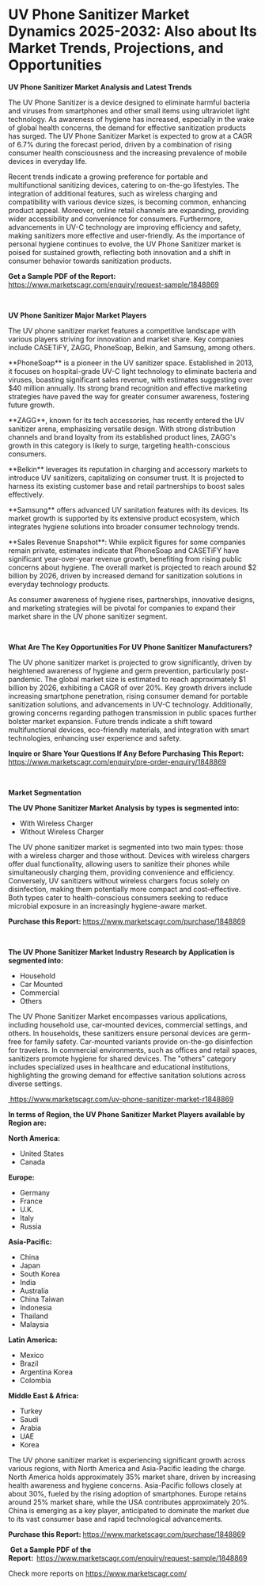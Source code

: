 <p><h1>UV Phone Sanitizer Market Dynamics 2025-2032: Also about Its Market Trends, Projections, and Opportunities</h1></p><p><strong>UV Phone Sanitizer Market Analysis and Latest Trends</strong></p>
<p><p>The UV Phone Sanitizer is a device designed to eliminate harmful bacteria and viruses from smartphones and other small items using ultraviolet light technology. As awareness of hygiene has increased, especially in the wake of global health concerns, the demand for effective sanitization products has surged. The UV Phone Sanitizer Market is expected to grow at a CAGR of 6.7% during the forecast period, driven by a combination of rising consumer health consciousness and the increasing prevalence of mobile devices in everyday life.</p><p>Recent trends indicate a growing preference for portable and multifunctional sanitizing devices, catering to on-the-go lifestyles. The integration of additional features, such as wireless charging and compatibility with various device sizes, is becoming common, enhancing product appeal. Moreover, online retail channels are expanding, providing wider accessibility and convenience for consumers. Furthermore, advancements in UV-C technology are improving efficiency and safety, making sanitizers more effective and user-friendly. As the importance of personal hygiene continues to evolve, the UV Phone Sanitizer market is poised for sustained growth, reflecting both innovation and a shift in consumer behavior towards sanitization products.</p></p>
<p><strong>Get a Sample PDF of the Report:&nbsp;</strong> <a href="https://www.marketscagr.com/enquiry/request-sample/1848869?utm_campaign=2320&utm_medium=2&utm_source=Github&utm_content=ia&utm_term=08022025&utm_id=uv-phone-sanitizer">https://www.marketscagr.com/enquiry/request-sample/1848869</a></p>
<p>&nbsp;</p>
<p><strong>UV Phone Sanitizer Major Market Players</strong></p>
<p><p>The UV phone sanitizer market features a competitive landscape with various players striving for innovation and market share. Key companies include CASETiFY, ZAGG, PhoneSoap, Belkin, and Samsung, among others.</p><p>**PhoneSoap** is a pioneer in the UV sanitizer space. Established in 2013, it focuses on hospital-grade UV-C light technology to eliminate bacteria and viruses, boasting significant sales revenue, with estimates suggesting over $40 million annually. Its strong brand recognition and effective marketing strategies have paved the way for greater consumer awareness, fostering future growth.</p><p>**ZAGG**, known for its tech accessories, has recently entered the UV sanitizer arena, emphasizing versatile design. With strong distribution channels and brand loyalty from its established product lines, ZAGG's growth in this category is likely to surge, targeting health-conscious consumers.</p><p>**Belkin** leverages its reputation in charging and accessory markets to introduce UV sanitizers, capitalizing on consumer trust. It is projected to harness its existing customer base and retail partnerships to boost sales effectively.</p><p>**Samsung** offers advanced UV sanitation features with its devices. Its market growth is supported by its extensive product ecosystem, which integrates hygiene solutions into broader consumer technology trends.</p><p>**Sales Revenue Snapshot**: While explicit figures for some companies remain private, estimates indicate that PhoneSoap and CASETiFY have significant year-over-year revenue growth, benefiting from rising public concerns about hygiene. The overall market is projected to reach around $2 billion by 2026, driven by increased demand for sanitization solutions in everyday technology products.</p><p>As consumer awareness of hygiene rises, partnerships, innovative designs, and marketing strategies will be pivotal for companies to expand their market share in the UV phone sanitizer segment.</p></p>
<p>&nbsp;</p>
<p><strong>What Are The Key Opportunities For UV Phone Sanitizer Manufacturers?</strong></p>
<p><p>The UV phone sanitizer market is projected to grow significantly, driven by heightened awareness of hygiene and germ prevention, particularly post-pandemic. The global market size is estimated to reach approximately $1 billion by 2026, exhibiting a CAGR of over 20%. Key growth drivers include increasing smartphone penetration, rising consumer demand for portable sanitization solutions, and advancements in UV-C technology. Additionally, growing concerns regarding pathogen transmission in public spaces further bolster market expansion. Future trends indicate a shift toward multifunctional devices, eco-friendly materials, and integration with smart technologies, enhancing user experience and safety.</p></p>
<p><strong>Inquire or Share Your Questions If Any Before Purchasing This Report:</strong> <a href="https://www.marketscagr.com/enquiry/pre-order-enquiry/1848869?utm_campaign=2320&utm_medium=2&utm_source=Github&utm_content=ia&utm_term=08022025&utm_id=uv-phone-sanitizer">https://www.marketscagr.com/enquiry/pre-order-enquiry/1848869</a></p>
<p>&nbsp;</p>
<p><strong>Market Segmentation</strong></p>
<p><strong>The UV Phone Sanitizer Market Analysis by types is segmented into:</strong></p>
<p><ul><li>With Wireless Charger</li><li>Without Wireless Charger</li></ul></p>
<p><p>The UV phone sanitizer market is segmented into two main types: those with a wireless charger and those without. Devices with wireless chargers offer dual functionality, allowing users to sanitize their phones while simultaneously charging them, providing convenience and efficiency. Conversely, UV sanitizers without wireless chargers focus solely on disinfection, making them potentially more compact and cost-effective. Both types cater to health-conscious consumers seeking to reduce microbial exposure in an increasingly hygiene-aware market.</p></p>
<p><strong>Purchase this Report:&nbsp;</strong><a href="https://www.marketscagr.com/purchase/1848869?utm_campaign=2320&utm_medium=2&utm_source=Github&utm_content=ia&utm_term=08022025&utm_id=uv-phone-sanitizer">https://www.marketscagr.com/purchase/1848869</a></p>
<p>&nbsp;</p>
<p><strong>The UV Phone Sanitizer Market Industry Research by Application is segmented into:</strong></p>
<p><ul><li>Household</li><li>Car Mounted</li><li>Commercial</li><li>Others</li></ul></p>
<p><p>The UV Phone Sanitizer Market encompasses various applications, including household use, car-mounted devices, commercial settings, and others. In households, these sanitizers ensure personal devices are germ-free for family safety. Car-mounted variants provide on-the-go disinfection for travelers. In commercial environments, such as offices and retail spaces, sanitizers promote hygiene for shared devices. The "others" category includes specialized uses in healthcare and educational institutions, highlighting the growing demand for effective sanitation solutions across diverse settings.</p></p>
<p><a href="https://www.marketscagr.com/uv-phone-sanitizer-market-r1848869?utm_campaign=2320&utm_medium=2&utm_source=Github&utm_content=ia&utm_term=08022025&utm_id=uv-phone-sanitizer">&nbsp;https://www.marketscagr.com/uv-phone-sanitizer-market-r1848869</a></p>
<p><strong>In terms of Region, the UV Phone Sanitizer Market Players available by Region are:</strong></p>
<p>
    <p> <strong> North America: </strong>
        <ul>
            <li>United States</li>
            <li>Canada</li>
        </ul>
        </p> 
    <p> <strong> Europe: </strong>
        <ul>
            <li>Germany</li>
            <li>France</li>
            <li>U.K.</li>
            <li>Italy</li>
            <li>Russia</li>
        </ul>
        </p> 
    <p> <strong> Asia-Pacific: </strong>
        <ul>
            <li>China</li>
            <li>Japan</li>
            <li>South Korea</li>
            <li>India</li>
            <li>Australia</li>
            <li>China Taiwan</li>
            <li>Indonesia</li>
            <li>Thailand</li>
            <li>Malaysia</li>
        </ul>
        </p> 
    <p> <strong> Latin America: </strong>
        <ul>
            <li>Mexico</li>
            <li>Brazil</li>
            <li>Argentina Korea</li>
            <li>Colombia</li>
        </ul>
        </p> 
    <p> <strong> Middle East & Africa: </strong>
        <ul>
            <li>Turkey</li>
            <li>Saudi</li>
            <li>Arabia</li>
            <li>UAE</li>
            <li>Korea</li>
        </ul>
    </p>
    </p>
<p><p>The UV phone sanitizer market is experiencing significant growth across various regions, with North America and Asia-Pacific leading the charge. North America holds approximately 35% market share, driven by increasing health awareness and hygiene concerns. Asia-Pacific follows closely at about 30%, fueled by the rising adoption of smartphones. Europe retains around 25% market share, while the USA contributes approximately 20%. China is emerging as a key player, anticipated to dominate the market due to its vast consumer base and rapid technological advancements.</p></p>
<p><strong>Purchase this Report: </strong><a href="https://www.marketscagr.com/purchase/1848869?utm_campaign=2320&utm_medium=2&utm_source=Github&utm_content=ia&utm_term=08022025&utm_id=uv-phone-sanitizer">https://www.marketscagr.com/purchase/1848869</a></p>
<p>&nbsp;<strong>Get a Sample PDF of the Report:&nbsp;&nbsp;</strong><a href="https://www.marketscagr.com/enquiry/request-sample/1848869?utm_campaign=2320&utm_medium=2&utm_source=Github&utm_content=ia&utm_term=08022025&utm_id=uv-phone-sanitizer">https://www.marketscagr.com/enquiry/request-sample/1848869</a></p>
<p><strong></strong></p>
<p>Check more reports on <a href="https://www.marketscagr.com/?utm_campaign=2320&utm_medium=2&utm_source=Github&utm_content=ia&utm_term=08022025&utm_id=uv-phone-sanitizer">https://www.marketscagr.com/</a></p>